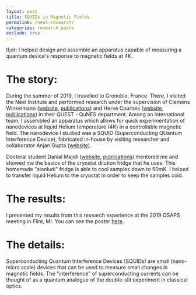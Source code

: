 ```yaml
---
layout: post
title: SQUIDs in Magnetic Fields
permalink: /neel-research/
categories: research_posts
exclude: true
---
```


tl;dr:
I helped design and assemble an apparatus capable of measuring a quantum device's response to magnetic fields at 4K.

# The story:
During the summer of 2019, I travelled to Grenoble, France. There, I visited the Néel Institute and performed research under the supervision of Clemens Winkelmann ([website][clemens-website], [publications][clemens-pubs]) and Hervé Courtois ([website][herve-website], [publications][herve-pubs]) in their QUEST - QuNES department. Among an international team, I assembled an apparatus which allows for quick experimentation of nanodevices at liquid Helium temperature (4K) in a controllable magnetic field. The nanodevice I studied was a SQUID (Superconducting QUantum Interference Device), fabricated in-house by visiting researcher and collaborator Anjan Gupta ([website][anjan-website]).

Doctoral student Danial Majidi ([website][danial-website], [publications][danial-pubs]) mentored me and showed me the basics of the cryostat dilution fridge that he uses. This homemade "sionludi" fridge is able to cool samples down to 50mK. I helped to transfer liquid Helium to the cryostat in order to keep the samples cold.

# The results:​
I presented my results from this research experience at the 2019 OSAPS meeting in Flint, MI. You can see the poster [here][poster-link].

# The details:
Superconducting Quantum Interference Devices (SQUIDs) are small (nano-micro scale) devices that can be used to measure small changes in magnetic fields. The "interference" of superconducting currents can be thought of as a quantum analogue of the double-slit experiment in classical optics.

[clemens-website]: https://neel.cnrs.fr/les-chercheurs-et-techniciens/clemens-winkelmann
[clemens-pubs]: https://scholar.google.com/citations?user=uWubZvMAAAAJ&hl=en
[herve-website]: https://neel.cnrs.fr/les-chercheurs-et-techniciens/herve-courtois
[herve-pubs]: https://scholar.google.fr/citations?user=nnIuoqgAAAAJ&hl=en
[anjan-website]: http://home.iitk.ac.in/~anjankg/
[anjan-pubs]: http://home.iitk.ac.in/~anjankg/publications.html
[danial-website]: https://www.questech.org/copie-de-personal-page-bayan-karimi
[danial-pubs]: https://scholar.google.com/citations?user=j3cWrEoAAAAJ&hl=en
[poster-link]: /assets/osaps_poster.pdf